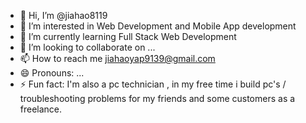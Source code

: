 - 👋 Hi, I’m @jiahao8119
- 👀 I’m interested in Web Development and Mobile App development
- 🌱 I’m currently learning Full Stack Web Development
- 💞️ I’m looking to collaborate on ...
- 📫 How to reach me jiahaoyap9139@gmail.com
- 😄 Pronouns: ...
- ⚡ Fun fact: I'm also a pc technician , in my free time i build pc's / troubleshooting problems for my friends and some customers as a freelance.

<!---
jiahao8119/jiahao8119 is a ✨ special ✨ repository because its `README.md` (this file) appears on your GitHub profile.
You can click the Preview link to take a look at your changes.
--->
